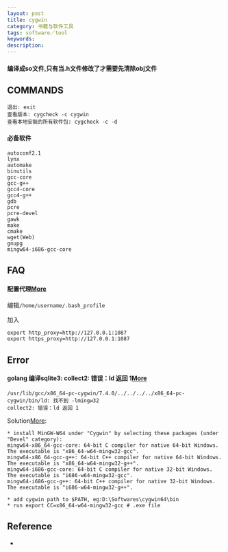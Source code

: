 ```yaml
---
layout: post
title: cygwin
category: 书籍与软件工具
tags: software／tool
keywords: 
description: 
---
```


#### 编译成so文件,只有当.h文件修改了才需要先清除obj文件

## COMMANDS

```
退出: exit
查看版本: cygcheck -c cygwin
查看本地安裝的所有软件包: cygcheck -c -d
```

#### 必备软件

```
autoconf2.1
lynx
automake
binutils
gcc-core
gcc-g++
gcc4-core
gcc4-g++
gdb
pcre
pcre-devel
gawk
make
cmake
wget(Web)
gnupg
mingw64-i686-gcc-core
```


## FAQ

#### 配置代理[More](https://segmentfault.com/a/1190000000417584)

编辑`/home/username/.bash_profile`

加入
```
export http_proxy=http://127.0.0.1:1087
export https_proxy=http://127.0.0.1:1087
```

## Error

#### golang 编译sqlite3: collect2: 错误：ld 返回 1[More](https://blog.csdn.net/free2o/article/details/78444169)
```
/usr/lib/gcc/x86_64-pc-cygwin/7.4.0/../../../../x86_64-pc-cygwin/bin/ld: 找不到 -lmingw32
collect2: 错误：ld 返回 1
```
Solution[More](https://www3.ntu.edu.sg/home/ehchua/programming/howto/Cygwin_HowTo.html):
```
* install MinGW-W64 under "Cygwin" by selecting these packages (under "Devel" category):
mingw64-x86_64-gcc-core: 64-bit C compiler for native 64-bit Windows. The executable is "x86_64-w64-mingw32-gcc".
mingw64-x86_64-gcc-g++: 64-bit C++ compiler for native 64-bit Windows. The executable is "x86_64-w64-mingw32-g++".
mingw64-i686-gcc-core: 64-bit C compiler for native 32-bit Windows. The executable is "i686-w64-mingw32-gcc".
mingw64-i686-gcc-g++: 64-bit C++ compiler for native 32-bit Windows. The executable is "i686-w64-mingw32-g++".

* add cygwin path to $PATH, eg:D:\Softwares\cygwin64\bin
* run export CC=x86_64-w64-mingw32-gcc # .exe file
```


#### 


## Reference

* 